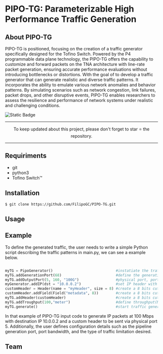 # PIPO-TG: Parameterizable High Performance Traffic Generation


## About PIPO-TG
PIPO-TG is positioned, focusing on the creation of a traffic generator specifically designed for the Tofino Switch. Powered by the P4 programmable data plane technology, the PIPO-TG offers the capability to customize and forward packets on the TNA architecture with line-rate packet generation, ensuring accurate performance evaluations without introducing bottlenecks or distortions. With the goal of to develop a traffic generator that can generate realistic and diverse traffic patterns. It incorporates the ability to emulate various network anomalies and behavior patterns. By simulating scenarios such as network congestion, link failures, packet drops, and other disruptive events, PIPO-TG enables researchers to assess the resilience and performance of network systems under realistic and challenging conditions.

![Static Badge](https://img.shields.io/badge/in_progress-unknown-red)


___
<p align="center">
  To keep updated about this project, please don't forget to star ⭐️ the repository.
</p>

___
## Requiriments

- git
- python3
- Tofino Switch™

## Installation
```terminal
$ git clone https://github.com/FilipoGC/PIPO-TG.git
```
## Usage

## Example
To define the generated traffic, the user needs to write a simple Python script describing the traffic patterns in main.py, we can see a example below.
```python

myTG = PipoGenerator()                             #instatiate the traffic generator
myTG.addGenerationPort(68)                         #define the generation port
myTG.addOutputPort(5, 160, "100G")                 #physical port, port ID(D_P), portBW
myGenerator.addIP(dst = "10.0.0.2")                #set IP header with destination address
customHeader = Header(name = "myHeader", size = 8) #create a 8 bits cutom header part 1
customHeader.addField(Field("metadata", 8))        #create a 8 bits cutom header part 1
myTG.addHeader(customHeader)                       #create a 8 bits cutom header part 3
myTG.addTroughput(100,"meter")                     #define throughput(Mbps) and the type(port_shaping or meter)
myTG.generate()                                    #start traffic generation

```

In that example of PIPO-TG input code to generate IP packets at 100 Mbps with destination IP 10.0.0.2 and a custom header to be sent via physical port 5. Additionally, the user defines configuration details such as the pipeline generation port, port bandwidth, and the type of traffic limitation desired.

## Team


